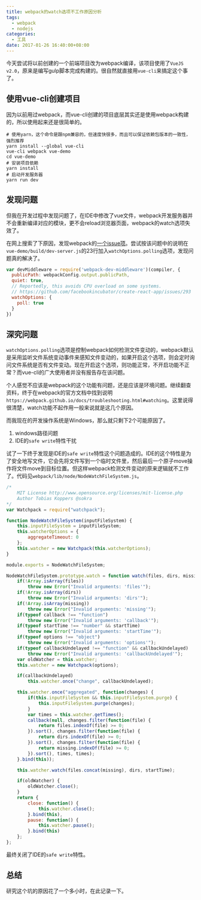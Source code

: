 ```yaml
---
title: webpack的watch选项不工作原因分析
tags:
  - webpack
  - nodejs
categories:
  - 工具
date: 2017-01-26 16:40:00+08:00
---
```


今天尝试将以前创建的一个前端项目改为webpack编译，该项目使用了`VueJS v2.0`，原来是编写gulp脚本完成构建的。很自然就直接用`vue-cli`来搞定这个事了。

## 使用vue-cli创建项目

因为以前用过webpack，而vue-cli创建的项目底层其实还是使用webpack构建的，所以使用起来还是很简单的。

```
# 使用yarn，这个命令是跟npm兼容的，但速度快很多，而且可以保证依赖包版本的一致性，强烈推荐
yarn install --global vue-cli
vue-cli webpack vue-demo
cd vue-demo
# 安装项目依赖
yarn install
# 启动开发服务器
yarn run dev
```

## 发现问题

但我在开发过程中发现问题了，在IDE中修改了vue文件，webpack开发服务器并不会重新编译对应的模块，更不会reload浏览器页面，webpack的watch选项失效了。

在网上搜索了下原因，发现webpack的[一个issue项](https://github.com/webpack/webpack-dev-server/issues/194)。尝试按该问题中的说明在`vue-demo/build/dev-server.js`的23行加入`watchOptions.polling`选项，发现问题真的解决了。

```javascript
var devMiddleware = require('webpack-dev-middleware')(compiler, {
  publicPath: webpackConfig.output.publicPath,
  quiet: true,
  // Reportedly, this avoids CPU overload on some systems.
  // https://github.com/facebookincubator/create-react-app/issues/293
  watchOptions: {
    poll: true
  }
})
```

## 深究问题

`watchOptions.polling`选项是控制webpack如何检测文件变动的，webpack默认是采用监听文件系统变动事件来感知文件变动的，如果开启这个选项，则会定时询问文件系统是否有文件变动。现在开启这个选项，则功能正常，不开启功能不正常？而vue-cli的广大使用者并没有报告存在该问题。

个人感觉不应该是webpack的这个功能有问题，还是应该是环境问题。继续翻查资料，终于在webpack的官方文档中找到说明`https://webpack.github.io/docs/troubleshooting.html#watching`。这里说得很清楚，watch功能不起作用一般来说就是这几个原因。

而我现在的开发操作系统是Windows，那么就只剩下2个可能原因了。

1. windows路径问题
2. IDE的`safe write`特性干扰

试了一下终于发现是IDE的`safe write`特性这个问题造成的。IDE的这个特性是为了安全地写文件，它会先将文件写到一个临时文件里，然后最后一个原子move操作将文件move到目标位置。但这样webpack检测文件变动的原来逻辑就不工作了。代码见`webpack/lib/node/NodeWatchFileSystem.js`。

```javascript
/*
	MIT License http://www.opensource.org/licenses/mit-license.php
	Author Tobias Koppers @sokra
*/
var Watchpack = require("watchpack");

function NodeWatchFileSystem(inputFileSystem) {
	this.inputFileSystem = inputFileSystem;
	this.watcherOptions = {
		aggregateTimeout: 0
	};
	this.watcher = new Watchpack(this.watcherOptions);
}

module.exports = NodeWatchFileSystem;

NodeWatchFileSystem.prototype.watch = function watch(files, dirs, missing, startTime, options, callback, callbackUndelayed) {
	if(!Array.isArray(files))
		throw new Error("Invalid arguments: 'files'");
	if(!Array.isArray(dirs))
		throw new Error("Invalid arguments: 'dirs'");
	if(!Array.isArray(missing))
		throw new Error("Invalid arguments: 'missing'");
	if(typeof callback !== "function")
		throw new Error("Invalid arguments: 'callback'");
	if(typeof startTime !== "number" && startTime)
		throw new Error("Invalid arguments: 'startTime'");
	if(typeof options !== "object")
		throw new Error("Invalid arguments: 'options'");
	if(typeof callbackUndelayed !== "function" && callbackUndelayed)
		throw new Error("Invalid arguments: 'callbackUndelayed'");
	var oldWatcher = this.watcher;
	this.watcher = new Watchpack(options);

	if(callbackUndelayed)
		this.watcher.once("change", callbackUndelayed);

	this.watcher.once("aggregated", function(changes) {
		if(this.inputFileSystem && this.inputFileSystem.purge) {
			this.inputFileSystem.purge(changes);
		}
		var times = this.watcher.getTimes();
		callback(null, changes.filter(function(file) {
			return files.indexOf(file) >= 0;
		}).sort(), changes.filter(function(file) {
			return dirs.indexOf(file) >= 0;
		}).sort(), changes.filter(function(file) {
			return missing.indexOf(file) >= 0;
		}).sort(), times, times);
	}.bind(this));

	this.watcher.watch(files.concat(missing), dirs, startTime);

	if(oldWatcher) {
		oldWatcher.close();
	}
	return {
		close: function() {
			this.watcher.close();
		}.bind(this),
		pause: function() {
			this.watcher.pause();
		}.bind(this)
	};
};
```

最终关闭了IDE的`safe write`特性。

## 总结

研究这个坑的原因花了一个多小时，在此记录一下。
